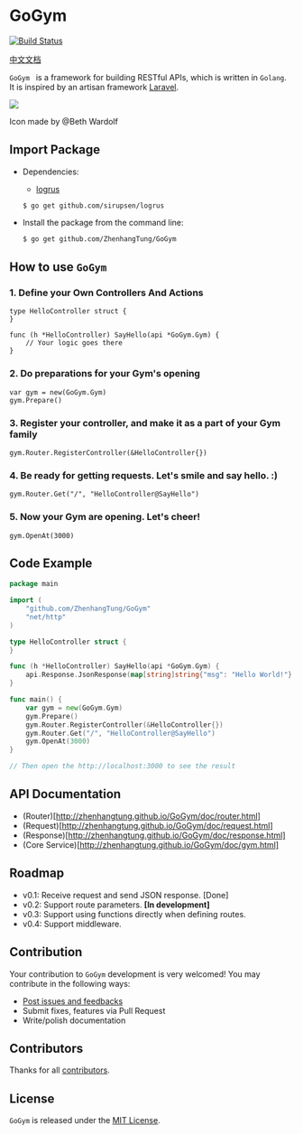 


# GoGym


[![Build Status](https://travis-ci.org/ZhenhangTung/GoGym.svg?branch=master)](https://travis-ci.org/ZhenhangTung/GoGym)

[中文文档](./README_zh.md)


```GoGym ``` is a framework for building RESTful APIs, which is written in ```Golang```. It is inspired by an artisan framework [Laravel](https://laravel.com/).

![](http://tongzhenhang.me/wp-content/uploads/2017/03/GoGym_Logo_256.png)

Icon made by @Beth Wardolf


## Import Package
* Dependencies:
	* [logrus](https://github.com/sirupsen/logrus)
	```
	$ go get github.com/sirupsen/logrus
	```

* Install the package from the command line:

	```bash
	$ go get github.com/ZhenhangTung/GoGym
	```

## How to use ```GoGym```

### 1. Define your Own Controllers And Actions

```
type HelloController struct {
}

func (h *HelloController) SayHello(api *GoGym.Gym) {
    // Your logic goes there
}
```

### 2. Do preparations for your Gym's opening
```
var gym = new(GoGym.Gym)
gym.Prepare()
```
### 3. Register your controller, and make it as a part of your Gym family
```
gym.Router.RegisterController(&HelloController{})
```

### 4. Be ready for getting requests. Let's smile and say hello. :)
```
gym.Router.Get("/", "HelloController@SayHello")
```

### 5. Now your Gym are opening. Let's cheer!
```
gym.OpenAt(3000)
```



## Code Example


```go
package main

import (
	"github.com/ZhenhangTung/GoGym"
	"net/http"
)

type HelloController struct {
}

func (h *HelloController) SayHello(api *GoGym.Gym) {
	api.Response.JsonResponse(map[string]string{"msg": "Hello World!"}, 200, http.Header{})
}

func main() {
	var gym = new(GoGym.Gym)
	gym.Prepare()
	gym.Router.RegisterController(&HelloController{})
	gym.Router.Get("/", "HelloController@SayHello")
	gym.OpenAt(3000)
}

// Then open the http://localhost:3000 to see the result

```

## API Documentation
* (Router)[http://zhenhangtung.github.io/GoGym/doc/router.html]
* (Request)[http://zhenhangtung.github.io/GoGym/doc/request.html]
* (Response)[http://zhenhangtung.github.io/GoGym/doc/response.html]
* (Core Service)[http://zhenhangtung.github.io/GoGym/doc/gym.html]


## Roadmap
* v0.1: Receive request and send JSON response. [Done]
* v0.2: Support route parameters. **[In development]**
* v0.3: Support using functions directly when defining routes.
* v0.4: Support middleware.

## Contribution

Your contribution to ```GoGym``` development is very welcomed!
You may contribute in the following ways:

* [Post issues and feedbacks](https://github.com/ZhenhangTung/GoGym/issues)
* Submit fixes, features via Pull Request
* Write/polish documentation


## Contributors
Thanks for all [contributors](https://github.com/ZhenhangTung/GoGym/graphs/contributors).



## License

`GoGym` is released under the [MIT License](http://opensource.org/licenses/MIT).
